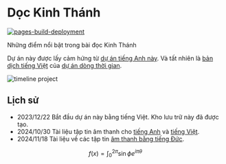 # Dọc Kinh Thánh

[![pages-build-deployment](https://github.com/kreier/kinhthanh/actions/workflows/pages/pages-build-deployment/badge.svg)](https://github.com/kreier/kinhthanh/actions/workflows/pages/pages-build-deployment)

Những điểm nổi bật trong bài đọc Kinh Thánh

Dự án này được lấy cảm hứng từ [dự án tiếng Anh này](https://github.com/kreier/study). Và tất nhiên là [bản dịch tiếng Việt](https://timeline24.github.io/timeline_vi.pdf) của [dự án dòng thời gian](https://github.com/kreier/timeline).

![timeline project](https://raw.githubusercontent.com/kreier/timeline/main/docs/timeline20240516_4.6.png)

## Lịch sử

- 2023/12/22 Bắt đầu dự án này bằng tiếng Việt. Kho lưu trữ này đã được tạo.
- 2024/10/30 Tài liệu tập tin âm thanh cho [tiếng Anh](https://github.com/kreier/kinhthanh/blob/main/data/size_audio_en.csv) và [tiếng Việt](https://github.com/kreier/kinhthanh/blob/main/data/size_audio_vi.csv).
- 2024/11/18 Tài liệu về các tập tin [âm thanh bằng tiếng Đức](https://github.com/kreier/kinhthanh/blob/main/data/size_audio_de.csv). 

$$
f(x) = \int_0^{2\pi}\sin\phi e^{i\pi\theta}
$$
